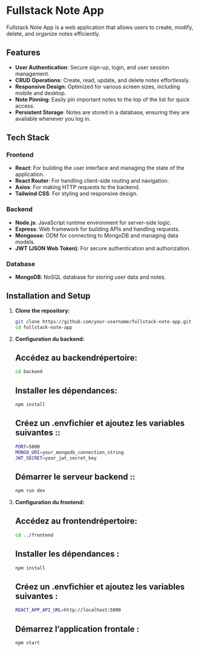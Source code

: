 # Fullstack Note App

Fullstack Note App is a web application that allows users to create, modify, delete, and organize notes efficiently.

## Features

- **User Authentication**: Secure sign-up, login, and user session management.
- **CRUD Operations**: Create, read, update, and delete notes effortlessly.
- **Responsive Design**: Optimized for various screen sizes, including mobile and desktop.
- **Note Pinning**: Easily pin important notes to the top of the list for quick access.
- **Persistent Storage**: Notes are stored in a database, ensuring they are available whenever you log in.

## Tech Stack

### Frontend

- **React**: For building the user interface and managing the state of the application.
- **React Router**: For handling client-side routing and navigation.
- **Axios**: For making HTTP requests to the backend.
- **Tailwind CSS**: For styling and responsive design.

### Backend

- **Node.js**: JavaScript runtime environment for server-side logic.
- **Express**: Web framework for building APIs and handling requests.
- **Mongoose**: ODM for connecting to MongoDB and managing data models.
- **JWT (JSON Web Token)**: For secure authentication and authorization.

### Database

- **MongoDB**: NoSQL database for storing user data and notes.

## Installation and Setup

1. **Clone the repository:**
   ```bash
   git clone https://github.com/your-username/fullstack-note-app.git
   cd fullstack-note-app
   ```
2. **Configuration du backend:**

   ## Accédez au backendrépertoire:

   ```bash
   cd backend
   ```

   ## Installer les dépendances:

   ```bash
   npm install
   ```

   ## Créez un .envfichier et ajoutez les variables suivantes ::

   ```bash
   PORT=5000
   MONGO_URI=your_mongodb_connection_string
   JWT_SECRET=your_jwt_secret_key
   ```

   ## Démarrer le serveur backend ::

   ```bash
   npm run dev
   ```

3. **Configuration du frontend:**

   ## Accédez au frontendrépertoire:

   ```bash
   cd ../frontend
   ```

   ## Installer les dépendances :

   ```bash
   npm install
   ```

   ## Créez un .envfichier et ajoutez les variables suivantes :

   ```bash
   REACT_APP_API_URL=http://localhost:5000
   ```

   ## Démarrez l’application frontale :

   ```bash
   npm start
   ```
